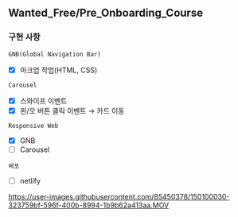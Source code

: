 ## Wanted_Free/Pre_Onboarding_Course



### 구현 사항

`GNB(Global Navigation Bar)`

- [x] 마크업 작업(HTML, CSS)

`Carousel`

- [x] 스와이프 이벤트
- [x] 왼/오 버튼 클릭 이벤트 → 카드 이동

`Responsive Web`

- [x] GNB
- [ ] Carousel

`배포`

- [ ] netlify





https://user-images.githubusercontent.com/85450378/150100030-323759bf-596f-400b-8994-1b9b62a413aa.MOV

